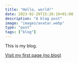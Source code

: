 ```yaml
---
title: "Hello, world!"
date: 2023-02-26T15:26:19+01:00
description: "A blog post"
image: "images/avatar.webp"
type: "post"
tags: ["blog"]
---
```


This is my blog.

[Visit my first page (no blog)](../../first-site/)
